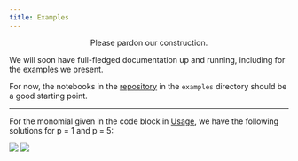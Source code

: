 ```yaml
---
title: Examples
---
```


<p align="center">
Please pardon our construction. 
</p>

We will soon have full-fledged documentation up and running, including for the examples we present.

For now, the notebooks in the [repository](http://www.github.com/mpilosov/consistentbayes) in the `examples` directory should be a good starting point. 


* * *
For the monomial given in the code block in [Usage](@root/usage), we have the following solutions for p = 1 and p = 5: 

<img src="@root/draftcomparison1.png">

<img src="@root/draftcomparison5.png">

